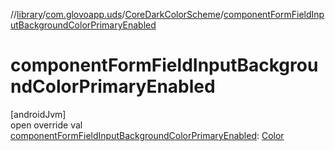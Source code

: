 //[library](../../../index.md)/[com.glovoapp.uds](../index.md)/[CoreDarkColorScheme](index.md)/[componentFormFieldInputBackgroundColorPrimaryEnabled](component-form-field-input-background-color-primary-enabled.md)

# componentFormFieldInputBackgroundColorPrimaryEnabled

[androidJvm]\
open override val [componentFormFieldInputBackgroundColorPrimaryEnabled](component-form-field-input-background-color-primary-enabled.md): [Color](https://developer.android.com/reference/kotlin/androidx/compose/ui/graphics/Color.html)
